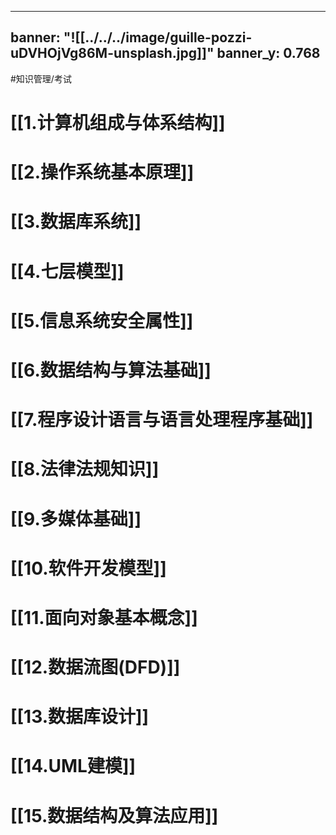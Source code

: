 
---
banner: "![[../../../image/guille-pozzi-uDVHOjVg86M-unsplash.jpg]]"
banner_y: 0.768
---

#知识管理/考试

# [[1.计算机组成与体系结构]]
# [[2.操作系统基本原理]]
# [[3.数据库系统]]
# [[4.七层模型]]
# [[5.信息系统安全属性]]
# [[6.数据结构与算法基础]]
# [[7.程序设计语言与语言处理程序基础]]
# [[8.法律法规知识]]
# [[9.多媒体基础]]
# [[10.软件开发模型]]
# [[11.面向对象基本概念]]
# [[12.数据流图(DFD)]]
# [[13.数据库设计]]
# [[14.UML建模]]
# [[15.数据结构及算法应用]]

